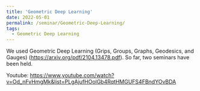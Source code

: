 ```yaml
---
title: 'Geometric Deep Learning'
date: 2022-05-01
permalink: /seminar/Geometric-Deep-Learning/
tags:
  - Geometric Deep Learning
---
```


We used Geometric Deep Learning (Grips, Groups, Graphs, Geodesics, and Gauges) (https://arxiv.org/pdf/2104.13478.pdf). So far, two seminars have been held.

Youtube: https://www.youtube.com/watch?v=Od_nFvHmgMk&list=PLgAjufHOolGb4RqtHMGUFS4FBndYOvBDA
